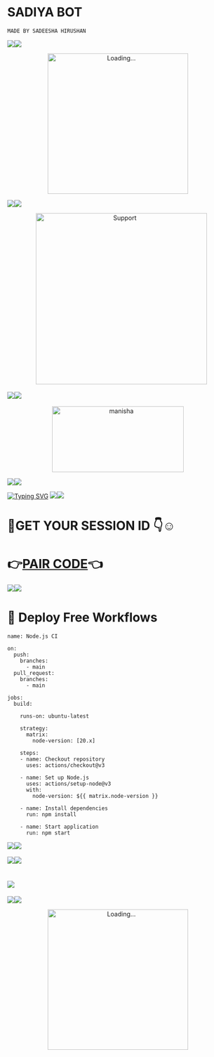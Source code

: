 # SADIYA BOT
```MADE BY SADEESHA HIRUSHAN```

<a><img src='https://i.imgur.com/LyHic3i.gif'/></a><a><img src='https://i.imgur.com/LyHic3i.gif'/></a>

<p align="center">
<img src="./Android/database/manisha3.gif" alt="Loading..." width="320"/>

<a><img src='https://i.imgur.com/LyHic3i.gif'/></a><a><img src='https://i.imgur.com/LyHic3i.gif'/></a>

</p>
<p align="center"> 
    <img alt=Support height="390" src="https://files.catbox.moe/stxzru.jpg">
 
 <a><img src='https://i.imgur.com/LyHic3i.gif'/></a><a><img src='https://i.imgur.com/LyHic3i.gif'/></a>
              
<div align="center">
	<img src="https://moe-counter.glitch.me/get/@Anya_v2-Md?theme=gelbooru" width="300" height="150" alt="manisha">
</div>

<a><img src='https://i.imgur.com/LyHic3i.gif'/></a><a><img src='https://i.imgur.com/LyHic3i.gif'/></a>

<a href="https://git.io/typing-svg"><img src="https://readme-typing-svg.demolab.com?font=Fira+Code&pause=1000&random=false&width=435&lines=THIS+IS+MANISHA-MD+MADE+IN+SRILANKA+🇱🇰" alt="Typing SVG" /></a>
<a><img src='https://i.imgur.com/LyHic3i.gif'/></a><a><img src= https://i.imgur.com/LyHic3i.gif /></a>

# 🥷GET YOUR SESSION ID 👇☺️

# 👉[PAIR CODE](https://express-pairing-code2-1.onrender.com//)👈


 <a><img src='https://i.imgur.com/LyHic3i.gif'/></a><a><img src='https://i.imgur.com/LyHic3i.gif'/></a>
 
# 🥷 Deploy Free Workflows

```
name: Node.js CI

on:
  push:
    branches:
      - main
  pull_request:
    branches:
      - main

jobs:
  build:

    runs-on: ubuntu-latest

    strategy:
      matrix:
        node-version: [20.x]

    steps:
    - name: Checkout repository
      uses: actions/checkout@v3

    - name: Set up Node.js
      uses: actions/setup-node@v3
      with:
        node-version: ${{ matrix.node-version }}

    - name: Install dependencies
      run: npm install

    - name: Start application
      run: npm start
```

 <a><img src='https://i.imgur.com/LyHic3i.gif'/></a><a><img src='https://i.imgur.com/LyHic3i.gif'/></a>
 



<a><img src= https://i.imgur.com/LyHic3i.gif /></a><a><img src= https://i.imgur.com/LyHic3i.gif /></a>
# <a href="https://wa.me/94726840185"><img src="https://img.shields.io/badge/whatsapp-ff0000?style=for-the-badge&logo=whatsapp&logoColor=ff000000&link=https://wa.me/94726840185" /><br>
<a><img src='https://i.imgur.com/LyHic3i.gif'/></a><a><img src='https://i.imgur.com/LyHic3i.gif'/></a>

<p align="center"> 
<img src="./Android/database/manisha.gif" alt="Loading..." width="320"/>
